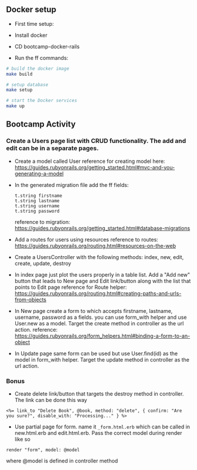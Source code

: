 ## Docker setup

- First time setup:

- Install docker

- CD bootcamp-docker-rails

- Run the ff commands:

```sh
# build the docker image
make build

# setup database
make setup

# start the Docker services
make up
```

## Bootcamp Activity
### Create a Users page list with CRUD functionality. The add and edit can be in a separate pages.

- Create a model called User
  reference for creating model here: https://guides.rubyonrails.org/getting_started.html#mvc-and-you-generating-a-model

- In the generated migration file add the ff fields:
  ```
  t.string firstname
  t.string lastname
  t.string username
  t.string password
  ```
  reference to migration: https://guides.rubyonrails.org/getting_started.html#database-migrations

- Add a routes for users using resources
  reference to routes: https://guides.rubyonrails.org/routing.html#resources-on-the-web

- Create a UsersController with the following methods: index, new, edit, create, update, destroy

- In index page just plot the users properly in a table list. Add a "Add new" button that leads to New page and Edit link/button along with the list that points to Edit page
  reference for Route helper: https://guides.rubyonrails.org/routing.html#creating-paths-and-urls-from-objects

- In New page create a form to which accepts firstname, lastname, username, password as a fields.
you can use form_with helper and use User.new as a model. Target the create method in controller as the url action.
  reference: https://guides.rubyonrails.org/form_helpers.html#binding-a-form-to-an-object

- In Update page same form can be used but use User.find(id) as the model in form_with helper. Target the update method in controller as the url action.

### Bonus
- Create delete link/button that targets the destroy method in controller. The link can be done this way
```
<%= link_to "Delete Book", @book, method: "delete", { confirm: "Are you sure?", disable_with: "Processing..." } %>
```

- Use partial page for form. name it `_form.html.erb` which can be called in new.html.erb and edit.html.erb. Pass the correct model during render like so
```
render "form", model: @model
```
where @model is defined in controller method
